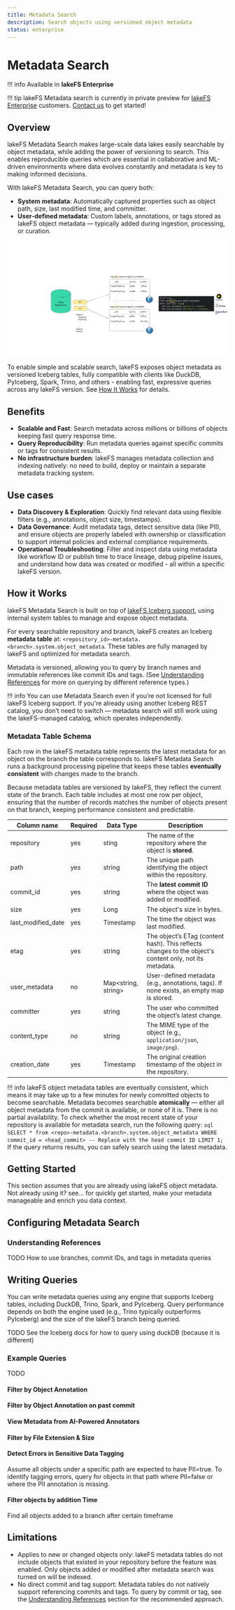 ```yaml
---
title: Metadata Search
description: Search objects using versioned object metadata
status: enterprise
---
```


# Metadata Search

!!! info
    Available in **lakeFS Enterprise**

!!! tip
    lakeFS Metadata search is currently in private preview for [lakeFS Enterprise](../enterprise/index.md) customers.
    [Contact us](https://lakefs.io/lp/iceberg-rest-catalog/) to get started!

## Overview

lakeFS Metadata Search makes large-scale data lakes easily searchable by object metadata, while adding the power of 
versioning to search. This enables reproducible queries which are essential in collaborative and ML-driven environments
where data evolves constantly and metadata is key to making informed decisions. 

With lakeFS Metadata Search, you can query both:
* **System metadata**: Automatically captured properties such as object path, size, last modified time, and committer.
* **User-defined metadata**: Custom labels, annotations, or tags stored as lakeFS object metadata — typically added during ingestion, processing, or curation.

![metadata search](../assets/img/mds/mds_how_it_works.png)

To enable simple and scalable search, lakeFS exposes object metadata as versioned Iceberg tables, fully compatible with
clients like DuckDB, PyIceberg, Spark, Trino, and others - enabling fast, expressive queries across any lakeFS version. 
See [How It Works](#how-it-works) for details. 

## Benefits

* **Scalable and Fast**: Search metadata across millions or billions of objects keeping fast query response time.
* **Query Reproducibility**: Run metadata queries against specific commits or tags for consistent results.
* **No infrastructure burden**: lakeFS manages metadata collection and indexing natively: no need to build, deploy or 
maintain a separate metadata tracking system.

## Use cases 

* **Data Discovery & Exploration**: Quickly find relevant data using flexible filters (e.g., annotations, object size, timestamps).
* **Data Governance**: Audit metadata tags, detect sensitive data (like PII), and ensure objects are properly labeled with 
ownership or classification to support internal policies and external compliance requirements.
* **Operational Troubleshooting**: Filter and inspect data using metadata like workflow ID or publish time to trace lineage, 
debug pipeline issues, and understand how data was created or modified - all within a specific lakeFS version. 

## How it Works

lakeFS Metadata Search is built on top of [lakeFS Iceberg support](../integrations/iceberg.md#what-is-lakefs-iceberg-rest-catalog), using internal system tables to manage and expose object metadata.

For every searchable repository and branch, lakeFS creates an Iceberg **metadata table** at: `<repository_id>-metadata.<branch>.system.object_metadata`. 
These tables are fully managed by lakeFS and optimized for metadata search.

Metadata is versioned, allowing you to query by branch names and immutable references like commit IDs and tags. 
(See [Understanding References](#understanding-references) for more on querying by different reference types.)

!!! info
    You can use Metadata Search even if you’re not licensed for full lakeFS Iceberg support.
    If you're already using another Iceberg REST catalog, you don’t need to switch — metadata search will still work using 
    the lakeFS-managed catalog, which operates independently.

### Metadata Table Schema

Each row in the lakeFS metadata table represents the latest metadata for an object on the branch the table corresponds to.
lakeFS Metadata Search runs a background processing pipeline that keeps these tables **eventually consistent** with changes 
made to the branch.

Because metadata tables are versioned by lakeFS, they reflect the current state of the branch. Each table includes 
at most one row per object, ensuring that the number of records matches the number of objects present on that branch, 
keeping performance consistent and predictable. 

| Column name        | Required| Data Type          | Description                                                                                                                                          |
|--------------------|---------|--------------------|------------------------------------------------------------------------------------------------------------------------------------------------------|
| repository         | yes     | sting              | The name of the repository where the object is **stored**.                                                                                               |
| path               | yes     | string             | The unique path identifying the object within the repository.                                                                                        | 
| commit_id          | yes     | string             | The **latest commit ID** where the object was added or modified.                                                                                     |
| size               | yes     | Long               | The object's size in bytes.                                                                                                                          |
| last_modified_date | yes     | Timestamp          | The time the object was last modified.                                                                                                                   |
| etag               | yes     | string             | The object’s ETag (content hash). This reflects changes to the object's content only, not its metadata.                   |
| user_metadata      | no      | Map<string, string>| User-defined metadata (e.g., annotations, tags). If none exists, an empty map is stored. |
| committer          | yes     | string             | The user who committed the object’s latest change.                                                                                                     |
| content_type       | no      | string             | The MIME type of the object (e.g., `application/json`, `image/png`).                                                                                                                                                     |
| creation_date      | yes     | Timestamp          | The original creation timestamp of the object in the repository.                                                                                                                             |

!!! info
    lakeFS object metadata tables are eventually consistent, which means it may take up to a few minutes for newly committed 
    objects to become searchable. Metadata becomes searchable **atomically** — either all object metadata from the commit is available, or none of it
    is. There is no partial availability.
    To check whether the most recent state of your repository is available for metadata search,
    run the following query:
    ```sql
    SELECT * from <repo>-metadata.<branch>.system.object_metadata
    WHERE commit_id = <head_commit> -- Replace with the head commit ID
    LIMIT 1;
    ```
    If the query returns results, you can safely search using the latest metadata.

## Getting Started

This section assumes that you are already using lakeFS object metadata. Not already using it? see... for quickly get started, 
make your metadata manageable and enrich you data context. 

## Configuring Metadata Search

### Understanding References

TODO
How to use branches, commit IDs, and tags in metadata queries

## Writing Queries

You can write metadata queries using any engine that supports Iceberg tables, including DuckDB, Trino, Spark, and PyIceberg.
Query performance depends on both the engine used (e.g., Trino typically outperforms PyIceberg) and the size of the lakeFS
branch being queried.

TODO
See the Iceberg docs for how to query using duckDB (because it is different)  

### Example Queries

TODO

#### Filter by Object Annotation

#### Filter by Object Annotation on past commit

#### View Metadata from AI-Powered Annotators

#### Filter by File Extension & Size

#### Detect Errors in Sensitive Data Tagging

Assume all objects under a specific path are expected to have PII=true. To identify tagging errors, query for objects in
that path where PII=false or where the PII annotation is missing.

#### Filter objects by addition Time

Find all objects added to a branch after certain timeframe

## Limitations

* Applies to new or changed objects only: lakeFS metadata tables do not include objects that existed in your repository 
before the feature was enabled. Only objects added or modified after metadata search was turned on will be indexed.
* No direct commit and tag support: Metadata tables do not natively support referencing commits and tags. To query by 
commit or tag, see the [Understanding References](#understanding-references) section for the recommended approach.
